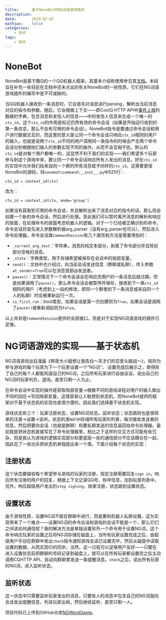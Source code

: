 ```yaml
---
title:      基于NoneBot的NG词语游戏插件
description: 
date:       2019-07-07
mathjax:    false
categories:
    - 技术
tags:
    - 技术
---
```


# NoneBot

NoneBot是基于酷Q的一个QQ机器人框架，其基本介绍和使用参见其[文档](https://none.rclab.tk/)。本段旨在补充一些目前在文档中还未点出的有关NoneBot的一些性质，它们在NG词语游戏插件的编写中是不可或缺的。

当QQ机器人接收到一条消息时，它会首先对消息进行parsing，解析出当前消息对应的指令和参数。随后，它会根据上下文——即CoolQ HTTP API中[事件上报](https://cqhttp.cc/docs/4.10/#/Post?id=%E4%BA%8B%E4%BB%B6%E5%88%97%E8%A1%A8)的数据的字典，包含消息和发信人的信息——中的发信人信息来生成一个唯一的`ctx_id`。这个`ctx_id`的作用是标记仍然有效的命令会话（如果是开始运行收到的第一条信息，那么不会有可用的命令会话）。NoneBot指令是要通过命令会话和用户进行数据交互的，而这里的意义是让同一个命令会话只响应`ctx_id`相同的用户的输入，也就是说两个`ctx_id`不同的用户调用同一条指令的时候会产生两个命令会话分别根据他们输入的参数实现不同的操作，从而不会互相干扰。默认的`ctx_id`是对每个用户都唯一的，这显然不利于我们的实现——我们希望多个玩家参与到这个游戏中来，要让同一个命令会话响应所有人发出的消息。好在`ctx_id`的实现中允许我们给来自同一个群的所有消息赋予同样的`ctx_id`，这需要更改NoneBot的源码，将`nonebot\command\__init__.py`中525行：
```
ctx_id = context_id(ctx)
```
改为：
```
ctx_id = context_id(ctx, mode='group')
```

如果没有获取到可用的命令会话，并且解析出来了消息对应的指令的话，那么将会创建一个新的命令会话，然后进行处理。至此我们可以暂时离开消息的解析和响应的层面，在处理命令的层面考虑机器人的逻辑。对于一个已经被正确识别的命令，命令会话将首先进入参数解析器arg\_parser（没有arg_parser也可以），然后进入命令处理器。命令会话类`CommandSession`有几个属性和方法是需要用到的：

- `_current_arg_text`：字符串，消息的纯文本部分，剥离了命令部分并去除前部分空格的消息。
- `_state`：字典类型，用于存储希望被保存在会话中的局部变量。
- `send()`：文档中也介绍过，向当前会话发送信息（群聊或私聊），传入参数`at_sender=True`可以在消息首部@发送者。
- `pause()`：正常情况下一个命令会话会在响应完用户的一条消息后就过期，但是如果调用了`pause()`，那么命令会话会被暂停并保存，接收到下一条`ctx_id`相同的用户（考虑到上一段的修改，即同一个群里的下一条消息或来自同一个人的私聊）时会被重新运行一次。
- `is_first_run`：bool类型，如果会话是第一次创建则为`True`，如果会话是调用了`pause()`被重新调起则为`False`。

以上并非是`CommandSession`提供的全部接口，但是对于实现NG词语游戏的插件已足够。

# NG词语游戏的实现——基于状态机

NG词语游戏出自漫画《辉夜大小姐想让我告白～天才们的恋爱头脑战～》，规则为参与游戏的每个玩家为下一个玩家设置一个“NG词”， 设置完成后展示之，使得除了自己的每个人都能知道自己的NG词。之后所有玩家进行自由谈话，说出自己的NG词的玩家判负，退场。直至只剩一人为止。

在命令会话中实现的操作是获取局部变量->根据不同的游戏进程对用户的输入做出不同的回应->写回局部变量，这很容易让人联想到状态机，而NoneBot提供的框架对于基于状态机的实现也是很方便的，因此我们选择基于状态机实现。

游戏状态有三个：玩家注册状态，设置NG词状态，监听状态；状态跳转也是很简单的注册->设置->监听。状态机类`NGFSM`存储所有玩家的列表，每次接收发送者的信息，然后把要向会话（也就是群聊）和要私聊发送的信息返回给命令处理器。最初我是把状态机直接写在了命令处理器里，相比之下这样的交互方式可能有些冗杂，但是我认为游戏的逻辑实现部分和更底层一些的通信部分不应该耦合在一起，因此花了一些功夫把状态机单独提出来一个类。下面介绍每个状态的实现：

## 注册状态

这个状态要接收每个希望参与游戏的玩家的注册，规定注册需要回复`sign in`，响应所有注册的用户的回复，根据上下文记录QQ号、称呼信息，加到玩家列表中。另外，响应超级用户发出的`stop signing`，结束注册，状态跳到设置状态。

## 设置状态

由于游戏性质，设置NG词不能在群聊中进行，而是要和机器人私聊设置。这为实现带来了一个难点——设置NG词的命令会话和游戏的会话不能是一个，那么它们之间该如何通信呢？我的解决方法是单独设置另外一个命令用于设置NG词，这个命令响应玩家的设置之后将NG词存储在磁盘上，当所有玩家设置完成之后，由超级用户手动在群聊中发出`check`指令通知游戏会话已设置完毕，然后从磁盘中读取设置的数据，从而实现IO的同步。当然，这一过程可以足够用户友好——只要在进入设置状态前把群聊的号码记录到磁盘上，就可以在所有玩家都设置完之后主动调用CQHTTP API，自动向群聊里发送一条提醒消息。`check`之后，读出所有玩家的NG词，进入监听状态。

## 监听状态

这一状态中只需要监听玩家发出的消息，只要有人的消息中包含自己的NG词就向会话发出提醒信息，判该玩家出局，然后继续监听，直至只剩一人。

项目代码已上传到GitHub仓库[NGWordGame](https://github.com/Li-mz/NGWordGame)。